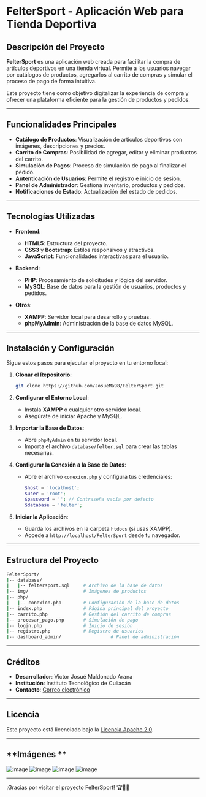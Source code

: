 # **FelterSport - Aplicación Web para Tienda Deportiva**

## **Descripción del Proyecto**
**FelterSport** es una aplicación web creada para facilitar la compra de artículos deportivos en una tienda virtual. Permite a los usuarios navegar por catálogos de productos, agregarlos al carrito de compras y simular el proceso de pago de forma intuitiva. 

Este proyecto tiene como objetivo digitalizar la experiencia de compra y ofrecer una plataforma eficiente para la gestión de productos y pedidos.

---

## **Funcionalidades Principales**
- **Catálogo de Productos**: Visualización de artículos deportivos con imágenes, descripciones y precios.
- **Carrito de Compras**: Posibilidad de agregar, editar y eliminar productos del carrito.
- **Simulación de Pagos**: Proceso de simulación de pago al finalizar el pedido.
- **Autenticación de Usuarios**: Permite el registro e inicio de sesión.
- **Panel de Administrador**: Gestiona inventario, productos y pedidos.
- **Notificaciones de Estado**: Actualización del estado de pedidos.

---

## **Tecnologías Utilizadas**
- **Frontend**:
  - **HTML5**: Estructura del proyecto.
  - **CSS3** y **Bootstrap**: Estilos responsivos y atractivos.
  - **JavaScript**: Funcionalidades interactivas para el usuario.

- **Backend**:
  - **PHP**: Procesamiento de solicitudes y lógica del servidor.
  - **MySQL**: Base de datos para la gestión de usuarios, productos y pedidos.

- **Otros**:
  - **XAMPP**: Servidor local para desarrollo y pruebas.
  - **phpMyAdmin**: Administración de la base de datos MySQL.

---

## **Instalación y Configuración**
Sigue estos pasos para ejecutar el proyecto en tu entorno local:

1. **Clonar el Repositorio**:
   ```bash
   git clone https://github.com/JosueMa98/FelterSport.git
   ```

2. **Configurar el Entorno Local**:
   - Instala **XAMPP** o cualquier otro servidor local.
   - Asegúrate de iniciar Apache y MySQL.

3. **Importar la Base de Datos**:
   - Abre `phpMyAdmin` en tu servidor local.
   - Importa el archivo `database/felter.sql` para crear las tablas necesarias.

4. **Configurar la Conexión a la Base de Datos**:
   - Abre el archivo `conexion.php` y configura tus credenciales:
     ```php
     $host = 'localhost';
     $user = 'root';
     $password = ''; // Contraseña vacía por defecto
     $database = 'felter';
     ```

5. **Iniciar la Aplicación**:
   - Guarda los archivos en la carpeta `htdocs` (si usas XAMPP).
   - Accede a `http://localhost/FelterSport` desde tu navegador.

---

## **Estructura del Proyecto**
```bash
FelterSport/
|-- database/
|   |-- feltersport.sql     # Archivo de la base de datos
|-- img/                    # Imágenes de productos
|-- php/
|   |-- conexion.php        # Configuración de la base de datos
|-- index.php               # Página principal del proyecto
|-- carrito.php             # Gestión del carrito de compras
|-- procesar_pago.php       # Simulación de pago
|-- login.php               # Inicio de sesión
|-- registro.php            # Registro de usuarios
|-- dashboard_admin/                  # Panel de administración
```

---

## **Créditos**
- **Desarrollador**: Victor Josué Maldonado Arana
- **Institución**: Instituto Tecnológico de Culiacán
- **Contacto**: [Correo electrónico](L20171583@culiacan.tecnm.mx)

---

## **Licencia**
Este proyecto está licenciado bajo la [Licencia Apache 2.0](LICENSE).

---

## **Imágenes **
![image](https://github.com/user-attachments/assets/34a7320c-59df-4b55-9034-4b2fc32e6a76)
![image](https://github.com/user-attachments/assets/cb06f6fc-acdc-4f23-8582-6e0c2299a600)
![image](https://github.com/user-attachments/assets/747fa8e9-dd18-4039-b680-28e0d8296640)
![image](https://github.com/user-attachments/assets/2e57d77f-a94f-4891-a559-e0cfa8f5bb51)





---

¡Gracias por visitar el proyecto FelterSport! 🏆🚴‍♂️

